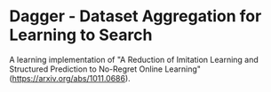 Dagger - Dataset Aggregation for Learning to Search
===

A learning implementation of "A Reduction of Imitation Learning and Structured Prediction to No-Regret Online Learning" (https://arxiv.org/abs/1011.0686).

